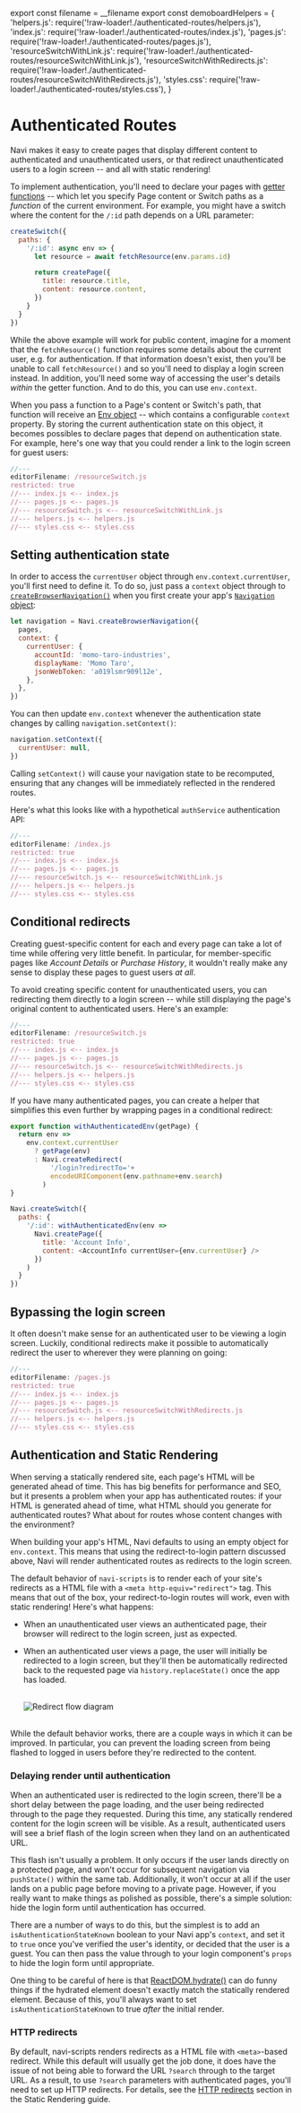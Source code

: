 export const filename = __filename
export const demoboardHelpers = {
  'helpers.js': require('!raw-loader!./authenticated-routes/helpers.js'),
  'index.js': require('!raw-loader!./authenticated-routes/index.js'),
  'pages.js': require('!raw-loader!./authenticated-routes/pages.js'),
  'resourceSwitchWithLink.js': require('!raw-loader!./authenticated-routes/resourceSwitchWithLink.js'),
  'resourceSwitchWithRedirects.js': require('!raw-loader!./authenticated-routes/resourceSwitchWithRedirects.js'),
  'styles.css': require('!raw-loader!./authenticated-routes/styles.css'),
}

Authenticated Routes
====================

Navi makes it easy to create pages that display different content to authenticated and unauthenticated users, or that redirect unauthenticated users to a login screen -- and all with static rendering!

To implement authentication, you'll need to declare your pages with [getter functions](../../reference/declarations/#constants-vs-getters) -- which let you specify Page content or Switch paths as a *function* of the current environment. For example, you might have a switch where the content for the `/:id` path depends on a URL parameter:

```js
createSwitch({
  paths: {
    '/:id': async env => {
      let resource = await fetchResource(env.params.id)

      return createPage({
        title: resource.title,
        content: resource.content,
      })
    }
  }
})
```

While the above example will work for public content, imagine for a moment that the `fetchResource()` function requires some details about the current user, e.g. for authentication. If that information doesn't exist, then you'll be unable to call `fetchResource()` and so you'll need to display a login screen instead. In addition, you'll need some way of accessing the user's details *within* the getter function. And to do this, you can use `env.context`.

When you pass a function to a Page's content or Switch's path, that function will receive an [Env object](../../reference/declarations/#env-objects) -- which contains a configurable `context` property. By storing the current authentication state on this object, it becomes possibles to declare pages that depend on authentication state. For example, here's one way that you could render a link to the login screen for guest users:

```js
//---
editorFilename: /resourceSwitch.js
restricted: true
//--- index.js <-- index.js
//--- pages.js <-- pages.js
//--- resourceSwitch.js <-- resourceSwitchWithLink.js
//--- helpers.js <-- helpers.js
//--- styles.css <-- styles.css
```


## Setting authentication state

In order to access the `currentUser` object through `env.context.currentUser`, you'll first need to define it. To do so, just pass a `context` object through to [`createBrowserNavigation()`](../../reference/navigation/#createbrowsernavigation) when you first create your app's [`Navigation` object](../../reference/navigation/):

```js
let navigation = Navi.createBrowserNavigation({
  pages,
  context: {
    currentUser: {
      accountId: 'momo-taro-industries',
      displayName: 'Momo Taro',
      jsonWebToken: 'a019lsmr909l12e',
    },
  },
})
```

You can then update `env.context` whenever the authentication state changes by calling `navigation.setContext()`:

```js
navigation.setContext({
  currentUser: null,
})
```

Calling `setContext()` will cause your navigation state to be recomputed, ensuring that any changes will be immediately reflected in the rendered routes.

Here's what this looks like with a hypothetical `authService` authentication API:

```js
//---
editorFilename: /index.js
restricted: true
//--- index.js <-- index.js
//--- pages.js <-- pages.js
//--- resourceSwitch.js <-- resourceSwitchWithLink.js
//--- helpers.js <-- helpers.js
//--- styles.css <-- styles.css
```


## Conditional redirects

Creating guest-specific content for each and every page can take a lot of time while offering very little benefit. In particular, for member-specific pages like *Account Details* or *Purchase History*, it wouldn't really make any sense to display these pages to guest users *at all*.

To avoid creating specific content for unauthenticated users, you can redirecting them directly to a login screen -- while still displaying the page's original content to authenticated users. Here's an example:

```js
//---
editorFilename: /resourceSwitch.js
restricted: true
//--- index.js <-- index.js
//--- pages.js <-- pages.js
//--- resourceSwitch.js <-- resourceSwitchWithRedirects.js
//--- helpers.js <-- helpers.js
//--- styles.css <-- styles.css
```

If you have many authenticated pages, you can create a helper that simplifies this even further by wrapping pages in a conditional redirect:

```js
export function withAuthenticatedEnv(getPage) {
  return env =>
    env.context.currentUser
      ? getPage(env)
      : Navi.createRedirect(
          '/login?redirectTo='+
          encodeURIComponent(env.pathname+env.search)
        )
}

Navi.createSwitch({
  paths: {
    '/:id': withAuthenticatedEnv(env =>
      Navi.createPage({
        title: 'Account Info',
        content: <AccountInfo currentUser={env.currentUser} />
      })
    )
  }
})
```


## Bypassing the login screen

It often doesn't make sense for an authenticated user to be viewing a login screen. Luckily, conditional redirects make it possible to automatically redirect the user to wherever they were planning on going:

```js
//---
editorFilename: /pages.js
restricted: true
//--- index.js <-- index.js
//--- pages.js <-- pages.js
//--- resourceSwitch.js <-- resourceSwitchWithRedirects.js
//--- helpers.js <-- helpers.js
//--- styles.css <-- styles.css
```


## Authentication and Static Rendering

When serving a statically rendered site, each page's HTML will be generated ahead of time. This has big benefits for performance and SEO, but it presents a problem when your app has authenticated routes: if your HTML is generated ahead of time, what HTML should you generate for authenticated routes? What about for routes whose content changes with the environment?

When building your app's HTML, Navi defaults to using an empty object for `env.context`. This means that using the redirect-to-login pattern discussed above, Navi will render authenticated routes as redirects to the login screen.

The default behavior of `navi-scripts` is to render each of your site's redirects as a HTML file with a `<meta http-equiv="redirect">` tag. This means that out of the box, your redirect-to-login routes will work, even with static rendering! Here's what happens:

-   When an unauthenticated user views an authenticated page, their browser will redirect to the login screen, just as expected.

-   When an authenticated user views a page, the user will initially be redirected to a login screen, but they'll then be automatically redirected back to the requested page via `history.replaceState()` once the app has loaded.

    <br />
    <img src={require('./authenticated-routes/auth-redirect-flow.svg')} alt="Redirect flow diagram" />
    <br /><br />

While the default behavior works, there are a couple ways in which it can be improved. In particular, you can prevent the loading screen from being flashed to logged in users before they're redirected to the content.


### Delaying render until authentication

When an authenticated user is redirected to the login screen, there'll be a short delay between the page loading, and the user being redirected through to the page they requested. During this time, any statically rendered content for the login screen will be visible. As a result, authenticated users will see a brief flash of the login screen when they land on an authenticated URL.

This flash isn't usually a problem. It only occurs if the user lands directly on a protected page, and won't occur for subsequent navigation via `pushState()` within the same tab. Additionally, it won't occur at all if the user lands on a public page before moving to a private page. However, if you really want to make things as polished as possible, there's a simple solution: hide the login form until authentication has occurred.

There are a number of ways to do this, but the simplest is to add an `isAuthenticationStateKnown` boolean to your Navi app's `context`, and set it to `true` once you've verified the user's identity, or decided that the user is a guest. You can then pass the value through to your login component's `props` to hide the login form until appropriate.

One thing to be careful of here is that [ReactDOM.hydrate()](https://reactjs.org/docs/react-dom.html#hydrate) can do funny things if the hydrated element doesn't exactly match the statically rendered element. Because of this, you'll always want to set `isAuthenticationStateKnown` to true *after* the initial render.


### HTTP redirects

By default, navi-scripts renders redirects as a HTML file with `<meta>`-based redirect. While this default will usually get the job done, it does have the issue of not being able to forward the URL `?search` through to the target URL. As a result, to use `?search` parameters with authenticated pages, you'll need to set up HTTP redirects. For details, see the [HTTP redirects](../static-rendering/#http-redirects) section in the Static Rendering guide.
